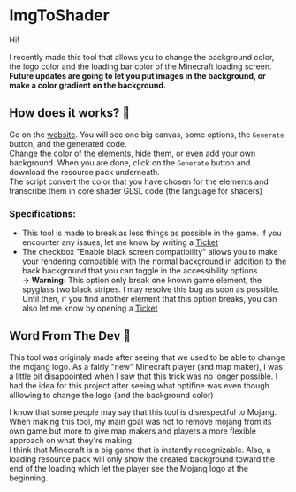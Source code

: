 # ImgToShader

Hi!

I recently made this tool that allows you to change the background color, the logo color and the loading bar color of the Minecraft loading screen.
<b>Future updates are going to let you put images in the background, or make a color gradient on the background.</b>
 
 
## How does it works? 📄

Go on the [website](https://non0reo.github.io/ImgToShader/). You will see one big canvas, some options, the `Generate` button, and the generated code.<br>
Change the color of the elements, hide them, or even add your own background. When you are done, click on the `Generate` button and download the resource pack underneath.<br>
The script convert the color that you have chosen for the elements and transcribe them in core shader GLSL code (the language for shaders)

### Specifications:
* This tool is made to break as less things as possible in the game. If you encounter any issues, let me know by writing a [Ticket](https://github.com/Non0reo/ImgToShader/issues)
* The checkbox "Enable black screen compatibility" allows you to make your rendering compatible with the normal background in addition to the back background that you can toggle in the accessibility options.<br><b>   → Warning:</b> This option only break one known game element, the spyglass two black stripes. I may resolve this bug as soon as possible. Until then, if you find another element that this option breaks, you can also let me know by opening a [Ticket](https://github.com/Non0reo/ImgToShader/issues)

## Word From The Dev 👤


This tool was originaly made after seeing that we used to be able to change the mojang logo. As a fairly "new" Minecraft player (and map maker), I was a little bit disappointed when I saw that this trick was no longer possible. I had the idea for this project after seeing what optifine was even though alllowing to change the logo (and the background color)

I know that some people may say that this tool is disrespectful to Mojang. When making this tool, my main goal was not to remove mojang from its own game but more to give map makers and players a more flexible approach on what they're making.<br>
I think that Minecraft is a big game that is instantly recognizable. Also, a loading resource pack will only show the created background toward the end of the loading which let the player see the Mojang logo at the beginning.